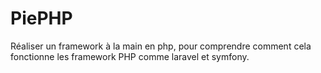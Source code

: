 # PiePHP

Réaliser un framework à la main en php, pour comprendre comment cela fonctionne les framework PHP comme laravel et symfony.
